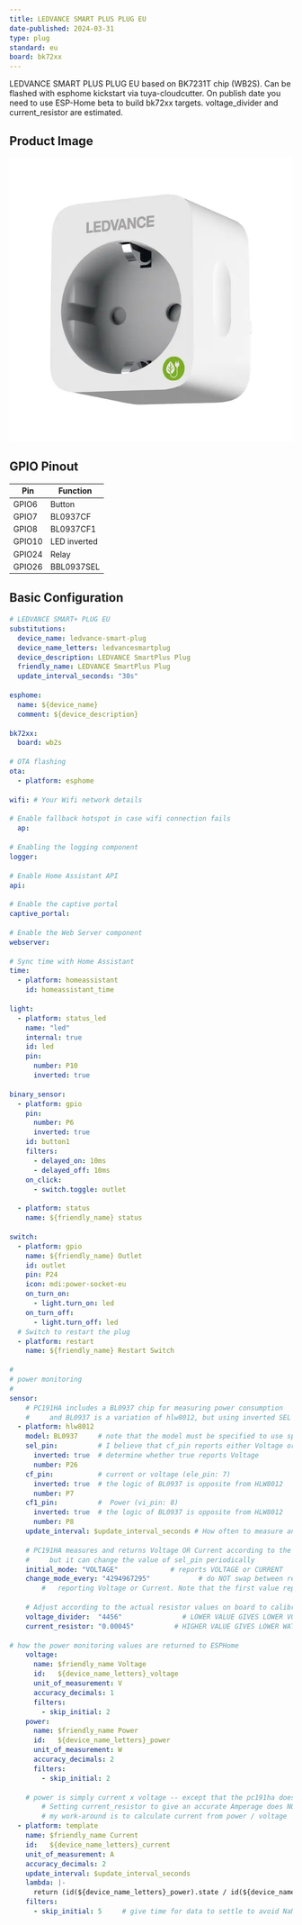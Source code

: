 ```yaml
---
title: LEDVANCE SMART PLUS PLUG EU
date-published: 2024-03-31
type: plug
standard: eu
board: bk72xx
---
```

LEDVANCE SMART PLUS PLUG EU based on BK7231T chip (WB2S).
Can be flashed with esphome kickstart via tuya-cloudcutter.
On publish date you need to use ESP-Home beta to build bk72xx targets.
voltage_divider and current_resistor are estimated.

## Product Image

![ledvance_smart_plus_plug_eu](image.webp)

## GPIO Pinout

| Pin     | Function                           |
| ------- | ---------------------------------- |
| GPIO6   | Button                             |
| GPIO7   | BL0937CF                           |
| GPIO8   | BL0937CF1                          |
| GPIO10  | LED inverted                       |
| GPIO24  | Relay                              |
| GPIO26  | BBL0937SEL                         |

## Basic Configuration

```yaml
# LEDVANCE SMART+ PLUG EU
substitutions:
  device_name: ledvance-smart-plug
  device_name_letters: ledvancesmartplug
  device_description: LEDVANCE SmartPlus Plug
  friendly_name: LEDVANCE SmartPlus Plug
  update_interval_seconds: "30s"

esphome:
  name: ${device_name}
  comment: ${device_description}

bk72xx:
  board: wb2s
  
# OTA flashing
ota:
  - platform: esphome

wifi: # Your Wifi network details
  
# Enable fallback hotspot in case wifi connection fails  
  ap:

# Enabling the logging component
logger:

# Enable Home Assistant API
api:

# Enable the captive portal
captive_portal:

# Enable the Web Server component 
webserver:

# Sync time with Home Assistant
time:
  - platform: homeassistant
    id: homeassistant_time

light:
  - platform: status_led
    name: "led"
    internal: true
    id: led
    pin:
      number: P10
      inverted: true

binary_sensor:
  - platform: gpio
    pin:
      number: P6
      inverted: true
    id: button1
    filters:
      - delayed_on: 10ms
      - delayed_off: 10ms
    on_click:
      - switch.toggle: outlet

  - platform: status
    name: ${friendly_name} status

switch:
  - platform: gpio
    name: ${friendly_name} Outlet
    id: outlet
    pin: P24
    icon: mdi:power-socket-eu
    on_turn_on:
      - light.turn_on: led
    on_turn_off:
      - light.turn_off: led
  # Switch to restart the plug
  - platform: restart
    name: ${friendly_name} Restart Switch

#
# power monitoring
#
sensor:
    # PC191HA includes a BL0937 chip for measuring power consumption
    #     and BL0937 is a variation of hlw8012, but using inverted SEL pin functionality
  - platform: hlw8012
    model: BL0937     # note that the model must be specified to use special calculation parameters
    sel_pin:          # I believe that cf_pin reports either Voltage or Current depending on this select pin
      inverted: true  # determine whether true reports Voltage
      number: P26
    cf_pin:           # current or voltage (ele_pin: 7)
      inverted: true  # the logic of BL0937 is opposite from HLW8012
      number: P7
    cf1_pin:          #  Power (vi_pin: 8)
      inverted: true  # the logic of BL0937 is opposite from HLW8012
      number: P8
    update_interval: $update_interval_seconds # How often to measure and report values

    # PC191HA measures and returns Voltage OR Current according to the value of sel_pin,
    #     but it can change the value of sel_pin periodically
    initial_mode: "VOLTAGE"             # reports VOLTAGE or CURRENT
    change_mode_every: "4294967295"            # do NOT swap between reporting Volts or Amps (well, swap after 4000 years)
        #   reporting Voltage or Current. Note that the first value reported should be ignored as inaccurate

    # Adjust according to the actual resistor values on board to calibrate the specific unit
    voltage_divider:  "4456"               # LOWER VALUE GIVES LOWER VOLTAGE
    current_resistor: "0.00045"          # HIGHER VALUE GIVES LOWER WATTAGE

# how the power monitoring values are returned to ESPHome
    voltage:
      name: $friendly_name Voltage
      id:   ${device_name_letters}_voltage
      unit_of_measurement: V
      accuracy_decimals: 1
      filters:
        - skip_initial: 2
    power:
      name: $friendly_name Power
      id:   ${device_name_letters}_power
      unit_of_measurement: W
      accuracy_decimals: 2
      filters:
        - skip_initial: 2

    # power is simply current x voltage -- except that the pc191ha doesn't follow that formula.
        # Setting current_resistor to give an accurate Amperage does NOT also give the correct Wattage
        # my work-around is to calculate current from power / voltage
  - platform: template  
    name: $friendly_name Current
    id:   ${device_name_letters}_current
    unit_of_measurement: A
    accuracy_decimals: 2
    update_interval: $update_interval_seconds
    lambda: |-
      return (id(${device_name_letters}_power).state / id(${device_name_letters}_voltage).state);
    filters:  
      - skip_initial: 5     # give time for data to settle to avoid NaN

```
